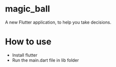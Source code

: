 # magic_ball

A new Flutter application, to help you take decisions.

# How to use
- Install flutter
- Run the main.dart file in lib folder


